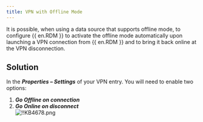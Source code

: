 ```yaml
---
title: VPN with Offline Mode
---
```

It is possible, when using a data source that supports offline mode, to configure {{ en.RDM }} to activate the offline mode automatically upon launching a VPN connection from {{ en.RDM }} and to bring it back online at the VPN disconnection.

## Solution

In the ***Properties – Settings*** of your VPN entry. You will need to enable two options:

1. ***Go Offline on connection***
1. ***Go Online on disconnect***  
![!!KB4678.png](https://webdevolutions.azureedge.net/docs/en/kb/KB4678.png)
